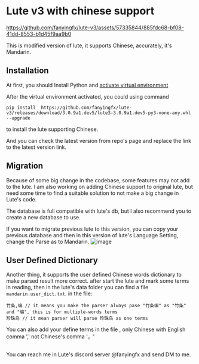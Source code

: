 # Lute v3 with chinese support



https://github.com/fanyingfx/lute-v3/assets/57335844/885fdc68-bf08-41dd-8553-b1d45f9aa9b0




This is modified version of lute, it supports Chinese, accurately, it's Mandarin.

## Installation

At first, you should Install Python and [activate virtual environment](./README_PyPi.md)

After the virtual environment activated, you could using  command

```
pip install  https://github.com/fanyingfx/lute-v3/releases/download/3.0.9a1.dev5/lute3-3.0.9a1.dev5-py3-none-any.whl --upgrade
```
to install the lute supporting Chinese.

And you can check the latest version from repo's page
and replace the link to the latest version link.

## Migration
Because of some big change in the codebase, some features may not add to the lute.
I am also working on adding Chinese support to original lute, but need some time to find a suitable solution to not make a big change in Lute's code.

The database is full compatible with lute's db, but I also recommend you to create a new database to use.

If you want to migrate previous lute to this version, you can copy your previous database and then in this version of lute's Language Setting,
change the Parse as to Mandarin.
![image](https://github.com/fanyingfx/lute-v3/assets/57335844/7ce900cb-fd09-4962-9214-37c45762ae41)



## User Defined Dictionary
Another thing, it supports the user defined Chinese words dictionary to make parsed result more correct.
after start the lute and mark some terms in reading, then in the lute's data folder you can find a file `mandarin.user_dict.txt`.
in the file: 
```
竹条,编 // it means you make the parser always pase "竹条编" as "竹条" and "编", this is for multiple-words terms
珍珠鸟 // it mean parser will parse 珍珠鸟 as one terms
```
You can also add your define terms in the file , only Chinese  with English comma ',' not Chinese's comma '，'



## 
You can reach me in Lute's discord server @fanyingfx and send DM to me.

